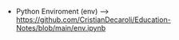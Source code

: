 - Python Enviroment (env) --> https://github.com/CristianDecaroli/Education-Notes/blob/main/env.ipynb
